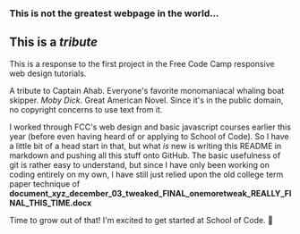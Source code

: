 ### This is not the greatest webpage in the world...

## This is a _tribute_

This is a response to the first project in the Free Code Camp responsive web design tutorials.

A tribute to Captain Ahab. Everyone's favorite monomaniacal whaling boat skipper. _Moby Dick_. Great American Novel. Since it's in the public domain, no copyright concerns to use text from it.

I worked through FCC's web design and basic javascript courses earlier this year (before even having heard of or applying to School of Code). So I have a little bit of a head start in that, but what _is_ new is writing this README in markdown and pushing all this stuff onto GitHub. The basic usefulness of git is rather easy to understand, but since I have only been working on coding entirely on my own, I have still just relied upon the old college term paper technique of **document_xyz_december_03_tweaked_FINAL_onemoretweak_REALLY_FINAL_THIS_TIME.docx**

Time to grow out of that! I'm excited to get started at School of Code.
:metal:
